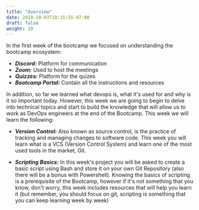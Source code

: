```yaml
---
title: "Overview"
date: 2018-10-03T10:15:55-07:00
draft: false
weight: 10
---
```


In the first week of the bootcamp we focused on understanding the bootcamp ecosystem:

- ***Discord:*** Platform for communication
- ***Zoom:*** Used to host the meetings
- ***Quizzes:*** Platform for the quizes
- ***Bootcamp Portal:*** Contain all the instructions and resources 

In addition, so far we learned what devops is, what it's used for and why is it so important today. However, this week we are going to begin to delve into technical topics and start to build the knowledge that will allow us to work as DevOps engineers at the end of the Bootcamp. This week we will learn the following:

- ***Version Control:*** Also known as source control, is the practice of tracking and managing changes to software code. This week you will learn what is a VCS (Version Control System) and learn one of the most used tools in the market, Git. 

- ***Scripting Basics:*** In this week's project you will be asked to create a basic script using Bash and store it on your own Git Repository (also there will be a bonus with Powershell). Knowing the basics of scripting is a prerequisite of the Bootcamp, however if it's not something that you know, don't worry, this week includes resources that will help you learn it (but remember, you should focus on git, scripting is something that you can keep learning week by week)
